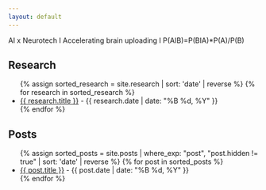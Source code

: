 ```yaml
---
layout: default
---
```


AI x Neurotech    I     Accelerating brain uploading     I     P(AIB)=P(BIA)*P(A)/P(B)

<!-- Side images - only visible on desktop -->
<style>
  .side-image-container {
    position: absolute;
    z-index: -1;
    display: none; /* Hidden by default */
  }
  
  .left-image {
    left: 5%;
    top: 300px; /* Position at a specific location from the top */
  }
  
  .right-image {
    right: 5%;
    top: 300px; /* Position at a specific location from the top */
  }
  
  /* Only show on screens wider than 1200px */
  @media (min-width: 1200px) {
    .side-image-container {
      display: block;
    }
  }
</style>

<!-- Left side image -->
<div class="side-image-container left-image">
  <img src="./images/first-neuron2.jpg" alt="First Neuron" style="max-width: 200px; height: auto; border-radius: 10px; mix-blend-mode: multiply;">
</div>

<!-- Right side image -->
<div class="side-image-container right-image">
  <img src="./images/first-neuron.jpg" alt="First Neuron" style="max-width: 200px; height: auto; border-radius: 10px; mix-blend-mode: multiply;">
</div>

<h2 class="section-title">Research</h2>

<ul class="research-list">
{% assign sorted_research = site.research | sort: 'date' | reverse %}
{% for research in sorted_research %}
  <li>
    <a href="{{ research.url }}">{{ research.title }}</a> - {{ research.date | date: "%B %d, %Y" }}
  </li>
{% endfor %}
</ul>

<h2 class="section-title">Posts</h2>

<ul class="posts-list">
{% assign sorted_posts = site.posts | where_exp: "post", "post.hidden != true" | sort: 'date' | reverse %}
{% for post in sorted_posts %}
  <li>
    <a href="{{ post.url }}">{{ post.title }}</a> - {{ post.date | date: "%B %d, %Y" }}
  </li>
{% endfor %}
</ul>